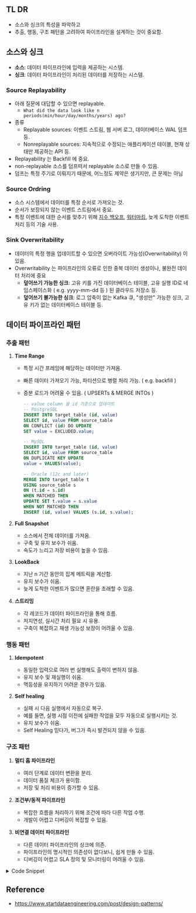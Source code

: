 ## TL DR

- 소스와 싱크의 특성을 파악하고
- 추출, 행동, 구조 패턴을 고려하여 파이프라인을 설계하는 것이 중요함.

## 소스와 싱크

- **소스**: 데이터 파이프라인에 입력을 제공하는 시스템.
- **싱크**: 데이터 파이프라인이 처리된 데이터를 저장하는 시스템.

### Source Replayability

- 아래 질문에 대답할 수 있으면 replayable.
    - `What did the data look like n periods(min/hour/day/months/years) ago?`
- 종류
    - Replayable sources: 이벤트 스트림, 웹 서버 로그, 데이터베이스 WAL 덤프 등.
    - Nonreplayable sources: 지속적으로 수정되는 애플리케이션 테이블, 현재 상태만 제공하는 API 등.
- Replayability 는 Backfill 에 중요.
- non-replayable 소스를 덤프떠서 replayable 소스로 만들 수 있음.
- 덤프는 특정 주기로 이뤄지기 때문에, 어느정도 제약은 생기지만, 큰 문제는 아님

### Source Ordring

- 소스 시스템에서 데이터를 특정 순서로 가져오는 것.
- 순서가 보장되지 않는 이벤트 스트림에서 중요.
- 특정 이벤트에 대한 순서를 맞추기 위해 [지수 백오프](https://learn.microsoft.com/en-us/dotnet/architecture/microservices/implement-resilient-applications/implement-retries-exponential-backoff), [워터마킹](https://nightlies.apache.org/flink/flink-docs-master/docs/concepts/time/#event-time-and-watermarks), 늦게 도착한 이벤트 처리 등의 기술 사용.

### Sink Overwritability

- 데이터의 특정 행을 업데이트할 수 있으면 오버라이트 가능성(Overwritability) 이 있음.
- Overwritability 는 파이프라인의 오류로 인한 중복 데이터 생성이나, 불완전 데이터 처리에 중요
    - **덮어쓰기 가능한 싱크**: 고유 키를 가진 데이터베이스 테이블, 고유 실행 ID로 네임스페이스화 ( e.g. yyyy-mm-dd 등 ) 된 클라우드 저장소 등.
    - **덮어쓰기 불가능한 싱크**: 로그 압축이 없는 Kafka 큐, "생성만" 가능한 싱크, 고유 키가 없는 데이터베이스 테이블 등.

## 데이터 파이프라인 패턴

### 추출 패턴

1. **Time Range**
    - 특정 시간 프레임에 해당하는 데이터만 가져옴.
    - 빠른 데이터 가져오기 가능, 파티션으로 병렬 처리 가능. ( e.g. backfill )
    - 증분 로드가 어려울 수 있음. ( UPSERTs & MERGE INTOs )

      ```sql
      -- value column 을 id 기준으로 업데이트
      -- PostgreSQL
      INSERT INTO target_table (id, value)
      SELECT id, value FROM source_table
      ON CONFLICT (id) DO UPDATE
      SET value = EXCLUDED.value;

      -- MySQL
      INSERT INTO target_table (id, value)
      SELECT id, value FROM source_table
      ON DUPLICATE KEY UPDATE
      value = VALUES(value);

      -- Oracle (12c and later)
      MERGE INTO target_table t
      USING source_table s
      ON (t.id = s.id)
      WHEN MATCHED THEN
      UPDATE SET t.value = s.value
      WHEN NOT MATCHED THEN
      INSERT (id, value) VALUES (s.id, s.value);
      ```

2. **Full Snapshot**
    - 소스에서 전체 데이터를 가져옴.
    - 구축 및 유지 보수가 쉬움.
    - 속도가 느리고 저장 비용이 높을 수 있음.

3. **LookBack**
    - 지난 n 기간 동안의 집계 메트릭을 계산함.
    - 유지 보수가 쉬움.
    - 늦게 도착한 이벤트가 많으면 혼란을 초래할 수 있음.

4. **스트리밍**
    - 각 레코드가 데이터 파이프라인을 통해 흐름.
    - 저지연성, 실시간 처리 필요 시 유용.
    - 구축이 복잡하고 재생 가능성 보장이 어려울 수 있음.

### 행동 패턴

1. **Idempotent**
    - 동일한 입력으로 여러 번 실행해도 출력이 변하지 않음.
    - 유지 보수 및 재실행이 쉬움.
    - 멱등성을 유지하기 어려운 경우가 있음.

2. **Self healing**
    - 실패 시 다음 실행에서 자동으로 복구.
    - 예를 들면, 실행 시점 이전에 실패한 작업을 모두 자동으로 실행시키는 것.
    - 유지 보수가 쉬움.
    - Self Healing 믿다가, 버그가 즉시 발견되지 않을 수 있음.

### 구조 패턴

1. **멀티 홉 파이프라인**
    - 여러 단계로 데이터 변환을 분리.
    - 데이터 품질 체크가 용이함.
    - 저장 및 처리 비용이 증가할 수 있음.

2. **조건부/동적 파이프라인**
    - 복잡한 흐름을 처리하기 위해 조건에 따라 다른 작업 수행.
    - 개발이 어렵고 디버깅이 복잡할 수 있음.

3. **비연결 데이터 파이프라인**
    - 다른 데이터 파이프라인의 싱크에 의존.
    - 파이프라인의 명시적인 의존성이 없다보니, 쉽게 만들 수 있음.
    - 디버깅이 어렵고 SLA 정의 및 모니터링이 어려울 수 있음.

<details>
   <summary> Code Snippet </summary>

   ```python
   # 1. Multi-hop Pipeline (using dbt)

   # dbt_project.yml
   name: 'my_project'
   version: '1.0.0'
   config-version: 2
   profile: 'default'

   models:
   my_project:
      staging:
         materialized: table
      intermediate:
         materialized: table
      marts:
         materialized: table

   # models/staging/stg_orders.sql
   SELECT
      id AS order_id,
      user_id,
      status,
      created_at
   FROM raw_orders

   # models/intermediate/int_order_status.sql
   SELECT
      order_id,
      status,
      COUNT(*) AS status_count
   FROM {{ ref('stg_orders') }}
   GROUP BY order_id, status

   # models/marts/fct_order_summary.sql
   SELECT
      o.order_id,
      o.user_id,
      s.status,
      s.status_count
   FROM {{ ref('stg_orders') }} o
   JOIN {{ ref('int_order_status') }} s ON o.order_id = s.order_id

   # 2. Conditional/Dynamic Pipeline (using Apache Airflow)

   from airflow import DAG
   from airflow.operators.python import PythonOperator, BranchPythonOperator
   from datetime import datetime

   def check_condition():
      # Some logic to determine which task to run
      condition = True  # This could be based on a database query, API call, etc.
      if condition:
         return 'task_a'
      else:
         return 'task_b'

   def task_a():
      print("Executing task A")

   def task_b():
      print("Executing task B")

   with DAG('conditional_pipeline', start_date=datetime(2023, 1, 1), schedule_interval='@daily') as dag:

      condition_check = BranchPythonOperator(
         task_id='condition_check',
         python_callable=check_condition,
      )

      task_a = PythonOperator(
         task_id='task_a',
         python_callable=task_a,
      )

      task_b = PythonOperator(
         task_id='task_b',
         python_callable=task_b,
      )

      condition_check >> [task_a, task_b]

   # 3. Disconnected Pipelines (using Apache Airflow)

   # Pipeline 1: process_orders
   from airflow import DAG
   from airflow.operators.python import PythonOperator
   from datetime import datetime

   def process_orders():
      print("Processing orders")

   with DAG('process_orders', start_date=datetime(2023, 1, 1), schedule_interval='@daily') as dag:

      process_orders_task = PythonOperator(
         task_id='process_orders',
         python_callable=process_orders,
      )

   # Pipeline 2: generate_report
   from airflow import DAG
   from airflow.operators.python import PythonOperator
   from datetime import datetime

   def generate_report():
      print("Generating report")

   with DAG('generate_report', start_date=datetime(2023, 1, 1), schedule_interval='@daily') as dag:

      generate_report_task = PythonOperator(
         task_id='generate_report',
         python_callable=generate_report,
      )

   # Note: These two pipelines are disconnected and run independently
   ```

</details>

## Reference

- <https://www.startdataengineering.com/post/design-patterns/>
